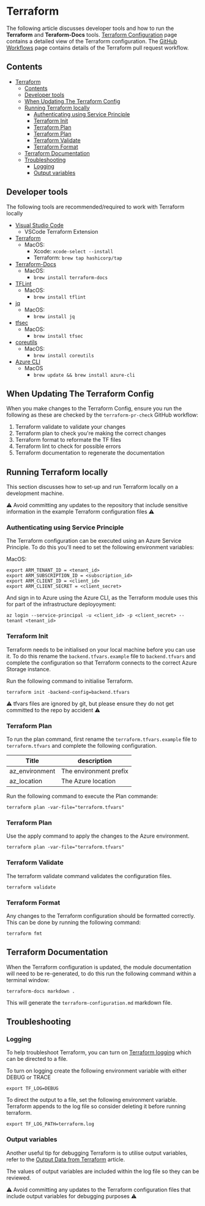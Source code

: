 # Terraform

The following article discusses developer tools and how to run the **Terraform** and **Teraform-Docs** tools. [Terraform Configuration](./terraform-configuration.md) page contains a detailed view of the Terraform configuration.  The [GitHub Workflows](../docs/GitHub-Workflows.md) page contains details of the Terraform pull request workflow.

## Contents

- [Terraform](#terraform)
  - [Contents](#contents)
  - [Developer tools](#developer-tools)
  - [When Updating The Terraform Config](#when-updating-the-terraform-config)
  - [Running Terraform locally](#running-terraform-locally)
    - [Authenticating using Service Principle](#authenticating-using-service-principle)
    - [Terraform Init](#terraform-init)
    - [Terraform Plan](#terraform-plan)
    - [Terraform Plan](#terraform-plan-1)
    - [Terraform Validate](#terraform-validate)
    - [Terraform Format](#terraform-format)
  - [Terraform Documentation](#terraform-documentation)
  - [Troubleshooting](#troubleshooting)
    - [Logging](#logging)
    - [Output variables](#output-variables)

## Developer tools

The following tools are recommended/required to work with Terraform locally

* [Visual Studio Code](https://code.visualstudio.com/)
  * VSCode Terraform Extension
* [Terraform](https://www.terraform.io/)
  * MacOS: 
    * Xcode: `xcode-select --install` 
    * Terraform: `brew tap hashicorp/tap`  
* [Terraform-Docs](https://terraform-docs.io/)
  * MacOS:
    * `brew install terraform-docs`
* [TFLint](https://github.com/terraform-linters/tflint)
  * MacOS:
    * `brew install tflint`
* [jq](https://jqlang.github.io/jq/)
  * MacOS:
    * `brew install jq`
* [tfsec](https://aquasecurity.github.io/tfsec/v1.28.1/)
  * MacOS:
    * `brew install tfsec`
* [coreutils](https://www.gnu.org/software/coreutils/)
  * MacOS:
    * `brew install coreutils`
* [Azure CLI](https://learn.microsoft.com/en-us/cli/azure/) 
  * MacOS
    * `brew update && brew install azure-cli`

## When Updating The Terraform Config

When you make changes to the Terraform Config, ensure you run the following as these are checked by the `terraform-pr-check` GitHub workflow:

1. Terraform validate to validate your changes
2. Terraform plan to check you're making the correct changes 
3. Terraform format to reformate the TF files
4. Terraform lint to check for possible errors
5. Terraform documentation to regenerate the documentation

## Running Terraform locally

This section discusses how to set-up and run Terraform locally on a development machine.

⚠️ Avoid committing any updates to the repository that include sensitive information in the example Terraform configuration files ⚠️

### Authenticating using Service Principle
The Terraform configuration can be executed using an Azure Service Principle.  To do this you'll need to set the following environment variables:

MacOS:
```
export ARM_TENANT_ID = <tenant_id> 
export ARM_SUBSCRIPTION_ID = <subscription_id> 
export ARM_CLIENT_ID = <client_id>
export ARM_CLIENT_SECRET = <client_secret>
```

And sign in to Azure using the Azure CLI, as the Terraform module uses this for part of the infrastructure deployoyment:

```
az login --service-principal -u <client_id> -p <client_secret> --tenant <tenant_id> 
```

### Terraform Init 
Terraform needs to be initialised on your local machine before you can use it. To do this rename the `backend.tfvars.example` file to `backend.tfvars` and complete the configuration so that Terraform connects to the correct Azure Storage instance.  

Run the following command to initialise Terraform.

`terraform init -backend-config=backend.tfvars`

⚠️ tfvars files are ignored by git, but please ensure they do not get committed to the repo by accident ⚠️ 

### Terraform Plan
To run the plan command, first rename the `terraform.tfvars.example` file to `terraform.tfvars` and complete the following configuration.  

| Title          | description            |
| -------------- | ---------------------- |
| az_environment | The environment prefix |
| az_location    | The Azure location     |

Run the following command to execute the Plan commande: 

`terraform plan -var-file="terraform.tfvars"`

### Terraform Plan

Use the apply command to apply the changes to the Azure environment.

`terraform plan -var-file="terraform.tfvars"`

### Terraform Validate

The terraform validate command validates the configuration files.

`terraform validate`

### Terraform Format

Any changes to the Terraform configuration should be formatted correctly.  This can be done by running the following command:

`terraform fmt`

## Terraform Documentation

When the Terraform configuration is updated, the module documentation will need to be re-generated, to do this run the following command within a terminal window:

`terraform-docs markdown .` 

This will generate the `terraform-configuration.md` markdown file.

## Troubleshooting

### Logging
To help troubleshoot Terraform, you can turn on [Terraform logging](https://developer.hashicorp.com/terraform/tutorials/configuration-language/troubleshooting-workflow#enable-terraform-logging) which can be directed to a file.

To turn on logging create the following environment variable with either DEBUG or TRACE

`export TF_LOG=DEBUG`

To direct the output to a file, set the following environment variable. Terraform appends to the log file so consider deleting it before running terraform. 

`export TF_LOG_PATH=terraform.log`

### Output variables
Another useful tip for debugging Terraform is to utilise output variables, refer to the [Output Data from Terraform](https://developer.hashicorp.com/terraform/tutorials/configuration-language/outputs) article.  

The values of output variables are included within the log file so they can be reviewed.  

⚠️ Avoid committing any updates to the Terraform configuration files that include output variables for debugging purposes ⚠️